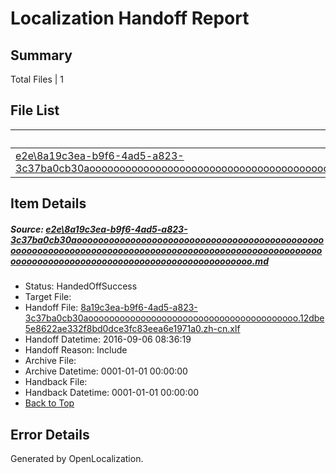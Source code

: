 # <a name='report-top'></a> Localization Handoff Report

## Summary
 Total Files | 1

## File List
 Source File | Status | Details 
 ----------- | ------ | ------- 
 [e2e\8a19c3ea-b9f6-4ad5-a823-3c37ba0cb30aooooooooooooooooooooooooooooooooooooooooooooooooooooooooooooooooooooooooooooooooooooooooooooooooooooooooooooooooooooooooooooooooooooooooooooooooooooo.md](https://github.com/OpenLocalizationTestOrg/ol-test0/blob/35803a40122c88fa8f32e3b997035c7d6d5cd86d/e2e/8a19c3ea-b9f6-4ad5-a823-3c37ba0cb30aooooooooooooooooooooooooooooooooooooooooooooooooooooooooooooooooooooooooooooooooooooooooooooooooooooooooooooooooooooooooooooooooooooooooooooooooooooo.md) | HandedOffSuccess | [Details](#c8f5628595bfe45a05d564a53131e8b26f5d03bf1)

## Item Details
##### <a name='c8f5628595bfe45a05d564a53131e8b26f5d03bf1'></a> Source: [e2e\8a19c3ea-b9f6-4ad5-a823-3c37ba0cb30aooooooooooooooooooooooooooooooooooooooooooooooooooooooooooooooooooooooooooooooooooooooooooooooooooooooooooooooooooooooooooooooooooooooooooooooooooooo.md](https://github.com/OpenLocalizationTestOrg/ol-test0/blob/35803a40122c88fa8f32e3b997035c7d6d5cd86d/e2e/8a19c3ea-b9f6-4ad5-a823-3c37ba0cb30aooooooooooooooooooooooooooooooooooooooooooooooooooooooooooooooooooooooooooooooooooooooooooooooooooooooooooooooooooooooooooooooooooooooooooooooooooooo.md)
* Status: HandedOffSuccess
* Target File: 
* Handoff File: [8a19c3ea-b9f6-4ad5-a823-3c37ba0cb30aoooooooooooooooooooooooooooooooooooooooo.12dbe5e8622ae332f8bd0dce3fc83eea6e1971a0.zh-cn.xlf](https://github.com/OpenLocalizationTestOrg/ol-test0-handoff/blob/257d54ee6387740d5b813633218222699058ebfd/ol-handoff/OpenLocalizationTestOrg/ol-test0-zhcn/ci/ht/8a19c3ea-b9f6-4ad5-a823-3c37ba0cb30aoooooooooooooooooooooooooooooooooooooooo.12dbe5e8622ae332f8bd0dce3fc83eea6e1971a0.zh-cn.xlf)
* Handoff Datetime: 2016-09-06 08:36:19
* Handoff Reason: Include
* Archive File: 
* Archive Datetime: 0001-01-01 00:00:00
* Handback File: 
* Handback Datetime: 0001-01-01 00:00:00
* [Back to Top](#report-top)


## Error Details

Generated by OpenLocalization.
